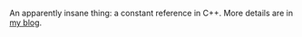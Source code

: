 An apparently insane thing: a constant reference in C++. More details are in [my blog](http://searchivarius.org/blog/how-declare-constant-reference-c-not-really).
